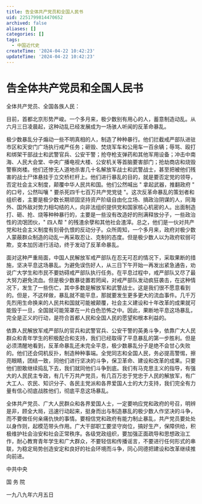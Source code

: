 ```yaml
---
title: 告全体共产党员和全国人民书
uid: 2251799814470652
archived: false
aliases: []
categories: []
tags:
  - 中国近代史
createTime: '2024-04-22 10:42:23'
updateTime: '2024-04-22 10:42:23'
---
```


# 告全体共产党员和全国人民书

全体共产党员、全国各族人民：

目前，首都北京形势严峻。一个多月来，极少数别有用心的人，蓄意制造动乱。从六月三日凌晨起，这种动乱已经发展成为一场骇人听闻的反革命暴乱。

极少数暴乱分子煽动一些不明真相的人，制造了种种暴行。他们拦截戒严部队进驻市区和天安门广场执行戒严任务；砸毁、焚烧军车和公用车一百余辆；辱骂、殴打和绑架干部战士和武警官兵、公安干警；抢夺枪支弹药和其他军用设备；冲击中南海、人民大会堂、中央广播电视大楼、公安机关等首脑要害部门；抢劫商店和烧毁警察岗楼。他们还惨无人道地杀害几十名解放军战士和武警战士，甚至把被他们残害的战士尸体悬挂于立交桥栏杆上。他们进行暴乱的目的，就是要否定党的领导，否定社会主义制度，颠覆中华人民共和国。他们公然喊出 " 拿起武器，推翻政府 " 的口号，公然叫嚷 " 要杀死四千七百万共产党党徒 "。这次反革命暴乱的策划者和组织者，主要是极少数长期顽固坚持资产阶级自由化立场、搞政治阴谋的人，同海外、国外敌对势力相勾结的人，向非法组织提供党和国家核心机密的人。出面制造打、砸、抢、烧等种种暴行的，主要是一些没有改造好的刑满释放分子，一些政治性的流氓团伙，" 四人帮 " 的残渣余孽和其他社会渣滓。总之，他们是一伙对共产党和社会主义制度有刻骨仇恨的反动分子。众所周知，一个多月来，政府对极少数人蒙蔽群众制造的动乱一再采取忍让、克制的态度。但是极少数人以为政府软弱可欺，变本加厉进行活动，终于发动了反革命暴乱。

面对这种严重局面，中国人民解放军戒严部队在忍无可忍的情况下，采取果断的措施，坚决平息这场暴乱。为避免误伤好人，从三日下午开始一再发出紧急通告，劝说广大学生和市民不要妨碍戒严部队执行任务。在平息过程中，戒严部队又尽了最大努力避免流血。但是极少数暴徒置若罔闻，对戒严部队发动疯狂袭击，在这种情况下，发生了一些伤亡，其中多数是解放军和武警战士。这是我们很不愿意看到的。但是，不这样做，暴乱就不能平息，那就要发生更多更大的流血事件。几千万先烈用生命换来的人民共和国就可能被颠覆，社会主义建设和十年改革的成果就可能毁于一旦，全国就可能笼罩在一片白色恐怖之中。因此，果断地平息这场暴乱，完全是正义的行动，是符合首都人民和全国人民的愿望和根本利益的。

依靠人民解放军戒严部队的官兵和武警官兵、公安干警的英勇斗争，依靠广大人民群众和青年学生的积极配合和支持，我们已经取得了平息暴乱的第一步胜利。但是必须清醒地看到，反革命暴乱还未完全平息，极少数暴乱分子是绝不会甘心失败的。他们还会伺机反扑，制造种种事端。全党同志和全国人民，务必提高警惕，擦亮眼睛，团结一致，同他们进行坚决的斗争，保卫革命、建设和改革的成果。只要他们胆敢继续捣乱下去，我们就同他们斗争到底。我们有马克思主义的指导，有强大的人民民主专政，有几千万共产党员，有几百万忠于党忠于人民的解放军，有广大工人、农民、知识分子、各民主党派和各界爱国人士的大力支持，我们完全有力量有信心彻底战胜他们，彻底平息这场暴乱。

全体共产党员、广大人民群众和各界爱国人士，一定要响应党和政府的号召，明辨是非，顾全大局，迅速行动起来，挺身而出与制造暴乱的极少数人作坚决的斗争，而不要做任何亲痛仇快的事情。要相信党和政府有能力制止暴乱，共产党员要处处以身作则，起模范带头作用。广大干部职工要坚守岗位，搞好生产，保障供给，积极维护社会治安和社会正常秩序。各级党政组织，要加强正面疏导和思想政治工作，耐心教育青年学生和广大群众，不要轻信和传播谣言，不要进行任何形式的串联，为稳定局势创造安定和良好的社会环境而斗争，同心同德把建设和改革继续推向前进。

中共中央

国 务 院

一九八九年六月五日
